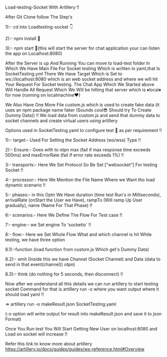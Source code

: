 Load-testing-Socket With Artillery !!

After Git Clone follow The Step's

1):- cd into Loadtesting-socket 👇

2):- npm install 📍

3):- npm start 🚀(this will start the server for chat application your can listen the app on Localhost:8080) 

After the Server is up And Running You can move to load-test folder In Which We Have Main File For Socket testing Which is written in yaml,that Is SocketTesting.yml 
There We Have Target Which is Set to ws://localhost:8080 which is an web socket address and where we will hit Your Request For Socket testing. The Chat App Which We Started above Will Handle All Request Which We Will be hitting that server which is ♦local♦ for now (running on localmachine♥)

We Also Have One More File custom.js which is used to create fake data (it uses an npm package name faker (Sounds cool😎 Should try To Create Dummy Data)) !! We load data from custom.js and send that dummy data to socket channels and create virtual users using artillery

Options used in SocketTesting.yaml to configure test 💎 as per requirement !!

1):- target:- Used For Setting the Socket Address (ws/wss) Type !!

2):- Ensure:- Goes with to otpn max (fail if max response time exceeds 500ms) and maxErrorRate (fail if error rate exceeds 1%) !!

3:- transports:- Here We Set Protocol So Be Set ["websocket"] For testing Socket !!

4:- processor:- Here We Mention the File Name Where we Want tho load dynamic scenario !!

5:- phases:- in this Optn We Have duration (time test Run's in Milliseconds), arrivalRate (onStart the User we Have), rampTo (Will ramp Up User gradually), name (Name For That Phase) !!

6:- scenarios:- Here We Define The Flow For Test case !!

7:- engine:- we Set engine To 'socketio' !!

8:- flow:- Here we Set Whole Flow What and which channel is hit While testing, we have three option 

8.1):-function (load function from custom.js Which get's Dummy Data)

8.2):- emit (Inside this we have Channel (Socket Channel) and Data (data to send in that event(channel)) otpn)

8.3):- think (do nothing for 5 seconds, then disconnect) !!

Now after we understand all this details we can run artillery to start testing socket
Command for that is artillery run -o <filename> where you want output <file Name> where it should load yaml !!

=> artillery run -o makeResult.json SocketTesting.yaml 

(-o option will write output for result into makeResult.json and save it to json Format)

Once You Run test You Will Start Getting New User on localhost:8080 and Load on socket will increase !!

Refer this link to know more about artillery https://artillery.io/docs/guides/guides/ws-reference.html#Overview
